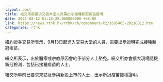 ```yaml
---
layout: post
title: 紐交所將要求交易大堂人員需出示接種新冠疫苗證明
date: 2021-08-12 03:28:28.000000000 +08:00
link: https://news.rthk.hk/rthk/ch/component/k2/1605465-20210812.htm
categories: rthk
---
```


紐約證券交易所表示，9月13日起進入交易大堂的人員，需要出示證明完成接種新冠疫苗。

紐交所表示，出於醫療或宗教原因會給予部分人士豁免。紐交所亦會擴大現場隨機新冠檢測，包括已接種疫苗的人士。

紐交所早前已要求來訪及參與新股上市的人士，出示新冠疫苗接種證明。
